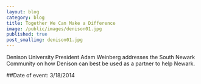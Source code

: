 ```yaml
---
layout: blog
category: blog
title: Together We Can Make a Difference
image: /public/images/denison01.jpg
published: true
post_smallimg: denison01.jpg
---
```


Denison University President Adam Weinberg addresses the South Newark Community on how Denison can best be used as a partner to help Newark.

##Date of event: 3/18/2014